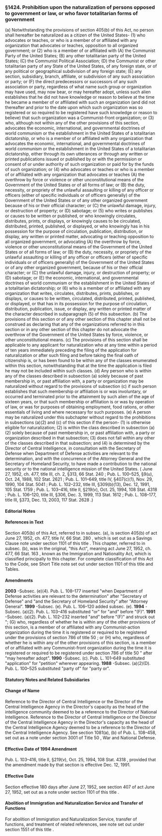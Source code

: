 <!--
url: https://uscode.house.gov/view.xhtml?req=granuleid:USC-prelim-title8-section1424&num=0&edition=prelim
date_accessed: 2024-07-28 23:45:54
-->
### §1424\. Prohibition upon the naturalization of persons opposed to government or law, or who favor totalitarian forms of government
 (a) Notwithstanding the provisions of section 405(b) of this Act, no person shall hereafter be naturalized as a citizen of the United States\-
 (1\) who advocates or teaches, or who is a member of or affiliated with any organization that advocates or teaches, opposition to all organized government; or
 (2\) who is a member of or affiliated with (A) the Communist Party of the United States; (B) any other totalitarian party of the United States; (C) the Communist Political Association; (D) the Communist or other totalitarian party of any State of the United States, of any foreign state, or of any political or geographical subdivision of any foreign state; (E) any section, subsidiary, branch, affiliate, or subdivision of any such association or party; or (F) the direct predecessors or successors of any such association or party, regardless of what name such group or organization may have used, may now bear, or may hereafter adopt, unless such alien establishes that he did not have knowledge or reason to believe at the time he became a member of or affiliated with such an organization (and did not thereafter and prior to the date upon which such organization was so registered or so required to be registered have such knowledge or reason to believe) that such organization was a Communist\-front organization; or
 (3\) who, although not within any of the other provisions of this section, advocates the economic, international, and governmental doctrines of world communism or the establishment in the United States of a totalitarian dictatorship, or who is a member of or affiliated with any organization that advocates the economic, international, and governmental doctrines of world communism or the establishment in the United States of a totalitarian dictatorship, either through its own utterances or through any written or printed publications issued or published by or with the permission or consent of or under authority of such organization or paid for by the funds of such organization; or
 (4\) who advocates or teaches or who is a member of or affiliated with any organization that advocates or teaches (A) the overthrow by force or violence or other unconstitutional means of the Government of the United States or of all forms of law; or (B) the duty, necessity, or propriety of the unlawful assaulting or killing of any officer or officers (either of specific individuals or of officers generally) of the Government of the United States or of any other organized government because of his or their official character; or (C) the unlawful damage, injury, or destruction of property; or (D) sabotage; or
 (5\) who writes or publishes or causes to be written or published, or who knowingly circulates, distributes, prints, or displays, or knowingly causes to be circulated, distributed, printed, published, or displayed, or who knowingly has in his possession for the purpose of circulation, publication, distribution, or display, any written or printed matter, advocating or teaching opposition to all organized government, or advocating (A) the overthrow by force, violence or other unconstitutional means of the Government of the United States or of all forms of law; or (B) the duty, necessity, or propriety of the unlawful assaulting or killing of any officer or officers (either of specific individuals or of officers generally) of the Government of the United States or of any other organized government, because of his or their official character; or (C) the unlawful damage, injury, or destruction of property; or (D) sabotage; or (E) the economic, international, and governmental doctrines of world communism or the establishment in the United States of a totalitarian dictatorship; or
 (6\) who is a member of or affiliated with any organization that writes, circulates, distributes, prints, publishes, or displays, or causes to be written, circulated, distributed, printed, published, or displayed, or that has in its possession for the purpose of circulation, distribution, publication, issue, or display, any written or printed matter of the character described in subparagraph (5\) of this subsection.
 (b) The provisions of this section or of any other section of this chapter shall not be construed as declaring that any of the organizations referred to in this section or in any other section of this chapter do not advocate the overthrow of the Government of the United States by force, violence, or other unconstitutional means.
 (c) The provisions of this section shall be applicable to any applicant for naturalization who at any time within a period of ten years immediately preceding the filing of the application for naturalization or after such filing and before taking the final oath of citizenship is, or has been found to be within any of the classes enumerated within this section, notwithstanding that at the time the application is filed he may not be included within such classes.
 (d) Any person who is within any of the classes described in subsection (a) solely because of past membership in, or past affiliation with, a party or organization may be naturalized without regard to the provisions of subsection (c) if such person establishes that such membership or affiliation is or was involuntary, or occurred and terminated prior to the attainment by such alien of the age of sixteen years, or that such membership or affiliation is or was by operation of law, or was for purposes of obtaining employment, food rations, or other essentials of living and where necessary for such purposes.
 (e) A person may be naturalized under this subchapter without regard to the prohibitions in subsections (a)(2\) and (c) of this section if the person\-
 (1\) is otherwise eligible for naturalization;
 (2\) is within the class described in subsection (a)(2\) solely because of past membership in, or past affiliation with, a party or organization described in that subsection;
 (3\) does not fall within any other of the classes described in that subsection; and
 (4\) is determined by the Director of Central Intelligence, in consultation with the Secretary of Defense when Department of Defense activities are relevant to the determination, and with the concurrence of the Attorney General and the Secretary of Homeland Security, to have made a contribution to the national security or to the national intelligence mission of the United States.
 (
 June 27, 1952, ch. 477, title III, ch. 2, §313,
 66 Stat. 240
 ;
 Pub. L. 100–525,
 §9(u), Oct. 24, 1988,
 102 Stat. 2621
 ;
 Pub. L. 101–649,
 title IV, §407(c)(1\), Nov. 29, 1990,
 104 Stat. 5041
 ;
 Pub. L. 102–232,
 title III, §309(b)(13\), Dec. 12, 1991,
 105 Stat. 1759
 ;
 Pub. L. 103–416,
 title II, §219(v), Oct. 25, 1994,
 108 Stat. 4318
 ;
 Pub. L. 106–120,
 title III, §306, Dec. 3, 1999,
 113 Stat. 1612
 ;
 Pub. L. 108–177,
 title III, §373, Dec. 13, 2003,
 117 Stat. 2628
 .)
#### **Editorial Notes**
#### References in Text
 Section 405(b) of this Act, referred to in subsec. (a), is section 405(b) of act
 June 27, 1952, ch. 477, title IV,
 66 Stat. 280
 , which is set out as a Savings Clause note under
 section 1101 of this title
 .
 This chapter, referred to in subsec. (b), was in the original, "this Act", meaning act
 June 27, 1952, ch. 477,
 66 Stat. 163
 , known as the Immigration and Nationality Act, which is classified principally to this chapter. For complete classification of this Act to the Code, see Short Title note set out under
 section 1101 of this title
 and Tables.
#### Amendments
**2003** 
 \-Subsec. (e)(4\).
 Pub. L. 108–177
 inserted "when Department of Defense activities are relevant to the determination" after "Secretary of Defense" and "and the Secretary of Homeland Security" after "Attorney General".
**1999** 
 \-Subsec. (e).
 Pub. L. 106–120
 added subsec. (e).
**1994** 
 \-Subsec. (a)(2\).
 Pub. L. 103–416
 substituted "or" for "and" before "(F)".
**1991** 
 \-Subsec. (a)(2\).
 Pub. L. 102–232
 inserted "and" before "(F)" and struck out "; (G) who, regardless of whether he is within any of the other provisions of this section, is a member of or affiliated with any Communist\-action organization during the time it is registered or required to be registered under the provisions of
 section 786 of title 50
 ; or (H) who, regardless of whether he is within any of the other provisions of this section, is a member of or affiliated with any Communist\-front organization during the time it is registered or required to be registered under
 section 786 of title 50
 " after "may hereafter adopt".
**1990** 
 \-Subsec. (c).
 Pub. L. 101–649
 substituted "application" for "petition" wherever appearing.
**1988** 
 \-Subsec. (a)(2\)(D).
 Pub. L. 100–525
 substituted "party of" for "party or".
#### **Statutory Notes and Related Subsidiaries**
#### Change of Name
 Reference to the Director of Central Intelligence or the Director of the Central Intelligence Agency in the Director's capacity as the head of the intelligence community deemed to be a reference to the Director of National Intelligence. Reference to the Director of Central Intelligence or the Director of the Central Intelligence Agency in the Director's capacity as the head of the Central Intelligence Agency deemed to be a reference to the Director of the Central Intelligence Agency. See section 1081(a), (b) of
 Pub. L. 108–458,
 set out as a note under
 section 3001 of Title 50
 , War and National Defense.
#### Effective Date of 1994 Amendment
Pub. L. 103–416,
 title II, §219(v), Oct. 25, 1994,
 108 Stat. 4318
 , provided that the amendment made by that section is effective Dec. 12, 1991\.
#### Effective Date
 Section effective 180 days after June 27, 1952, see section 407 of act June 27, 1952, set out as a note under
 section 1101 of this title
 .
#### Abolition of Immigration and Naturalization Service and Transfer of Functions
 For abolition of Immigration and Naturalization Service, transfer of functions, and treatment of related references, see note set out under
 section 1551 of this title
 .
